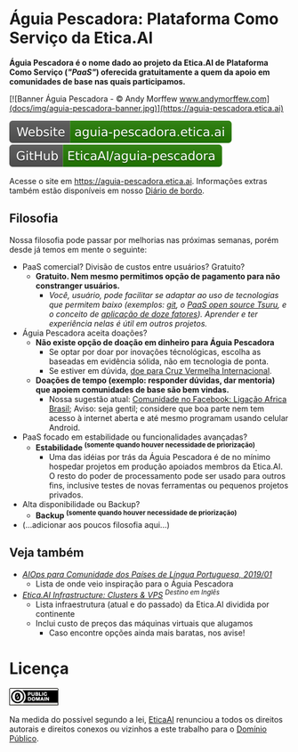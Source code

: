 # Águia Pescadora: Plataforma Como Serviço da Etica.AI

**Águia Pescadora é o nome dado ao projeto da Etica.AI de Plataforma Como Serviço
(_"PaaS"_) oferecida gratuitamente a quem da apoio em comunidades de base nas
quais participamos.**

[![Banner Águia Pescadora - © Andy Morffew www.andymorffew.com](docs/img/aguia-pescadora-banner.jpg)](https://aguia-pescadora.etica.ai)

[![Website: aguia-pescadora.etica.ai](docs/img/badges/website.svg)](https://aguia-pescadora.etica.ai) [![GitHub: EticaAI/aguia-pescadora](docs/img/badges/github.svg)](https://github.com/EticaAI/aguia-pescadora)


<!--

. Pode incluir desde
pequenos projetos

usada por voluntários
para implementar softwares já existentes, ainda que em estágio experimental,

. A capacidade ociosa de processamento
pode ser usada pelos colaboradores para seus projetos pessoais ou como
laboratório de aprendizagem para novas ferramentas como nossa forma de
agradecimento.

principalmente implementação de sua Plataforma Como Serviço ("PaaS") comunitária

-->

Acesse o site em <https://aguia-pescadora.etica.ai>. Informações extras também
estão disponíveis em nosso [Diário de bordo](diario-de-bordo/).

<!--
- [Pilha de soluções usadas na Águia Pesquisadora comentada](docs/pilha-de-solucoes/)
- [Diário de bordo](diario-de-bordo/)
-->

## Filosofia

Nossa filosofia pode passar por melhorias nas próximas semanas, porém desde já
temos em mente o seguinte:

- PaaS comercial? Divisão de custos entre usuários? Gratuito?
    - **Gratuito. Nem mesmo permitimos opção de pagamento para não constranger usuários.**
        - _Você, usuário, pode facilitar se adaptar ao uso de tecnologias que permitem baixo (exemplos: [git](https://git-scm.com/book/pt-br/v1/Primeiros-passos-No%C3%A7%C3%B5es-B%C3%A1sicas-de-Git), o [PaaS open source Tsuru](https://tsuru.io), e o conceito de [aplicação de doze fatores](https://12factor.net/pt_br/)). Aprender e ter experiência nelas é útil em outros projetos._
- Águia Pescadora aceita doações?
    - **Não existe opção de doação em dinheiro para Águia Pescadora**
        -  Se optar por doar por inovações técnológicas, escolha as baseadas em evidência sólida, não em tecnologia de ponta.
        - Se estiver em dúvida, [doe para Cruz Vermelha Internacional](https://www.icrc.org/pt/faq/sobre-doacoes).
    - **Doações de tempo (exemplo: responder dúvidas, dar mentoria) que apoiem comunidades de base são bem vindas.**
        - Nossa sugestão atual: [Comunidade no Facebook: Ligação Africa Brasil](https://www.facebook.com/groups/africabr/); Aviso: seja gentil; considere que boa parte nem tem acesso à internet aberta e até mesmo programam usando celular Android.
- PaaS focado em estabilidade ou funcionalidades avançadas?
    - **Estabilidade <sup>(somente quando houver necessidade de priorização)</sup>**.
        - Uma das idéias por trás da Águia Pescadora é de no mínimo hospedar projetos em produção apoiados membros da Etica.AI. O resto do poder de processamento pode ser usado para outros fins, inclusive testes de novas ferramentas ou pequenos projetos privados.
- Alta disponibilidade ou Backup?
    - **Backup <sup>(somente quando houver necessidade de priorização)</sup>**
- (...adicionar aos poucos filosofia aqui...)


<!-- Veja também <https://aguia-pescadora.etica.ai/filosofia/> para mais detalhes.-->

<!--
## Metas
-->
<!-- “Não vamos colocar meta. Vamos deixar a meta aberta, mas, quando atingirmos a meta, vamos dobrar a meta.” ― Rousseff, Dilma -->
<!--
- (Em breve)
-->

## Veja também
- _[AIOps para Comunidade dos Países de Língua Portuguesa, 2019/01](https://github.com/fititnt/cplp-aiops)_
    - Lista de onde veio inspiração para o Águia Pescadora
- _[Etica.AI Infrastructure: Clusters & VPS](https://github.com/orgs/EticaAI/projects/2) <sup>Destino em Inglês</sup>_
    - Lista infraestrutura (atual e do passado) da Etica.AI dividida por continente
    - Inclui custo de preços das máquinas virtuais que alugamos
        - Caso encontre opções ainda mais baratas, nos avise!

# Licença

[![Domínio Público](docs/img/dominio-publico.png)](UNLICENSE)

Na medida do possível segundo a lei, [EticaAI](https://github.com/EticaAI)
renunciou a todos os direitos autorais e direitos conexos ou vizinhos a este
trabalho para o [Domínio Público](UNLICENSE).

